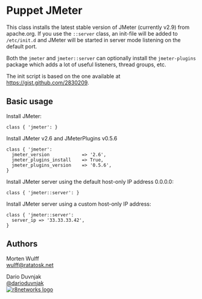 Puppet JMeter
=============

This class installs the latest stable version of JMeter (currently v2.9) from apache.org. If you use the `::server` class, an init-file will be added to `/etc/init.d` and JMeter will be started in server mode listening on the default port.

Both the `jmeter` and `jmeter::server` can optionally install the `jmeter-plugins` package which adds a lot of useful listeners, thread groups, etc.

The init script is based on the one available at https://gist.github.com/2830209.


Basic usage
-----------

Install JMeter:

    class { 'jmeter': }

Install JMeter v2.6 and JMeterPlugins v0.5.6

    class { 'jmeter':
      jmeter_version            => '2.6',
      jmeter_plugins_install    => True,
      jmeter_plugins_version    => '0.5.6',
    }

Install JMeter server using the default host-only IP address 0.0.0.0:

    class { 'jmeter::server': }

Install JMeter server using a custom host-only IP address:

    class { 'jmeter::server':
      server_ip => '33.33.33.42',
    }


Authors
-------

Morten Wulff  
<wulff@ratatosk.net>

Dario Duvnjak   
[@darioduvnjak](https://twitter.com/darioduvnjak)   
[![r8networks logo](http://i.imgur.com/15kgvi0.png)](http://beta.r8network.com/)
